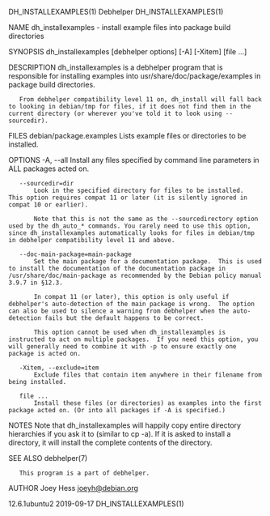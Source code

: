 DH_INSTALLEXAMPLES(1)                                                                                                                                  Debhelper                                                                                                                                  DH_INSTALLEXAMPLES(1)

NAME
       dh_installexamples - install example files into package build directories

SYNOPSIS
       dh_installexamples [debhelper options] [-A] [-Xitem] [file ...]

DESCRIPTION
       dh_installexamples is a debhelper program that is responsible for installing examples into usr/share/doc/package/examples in package build directories.

       From debhelper compatibility level 11 on, dh_install will fall back to looking in debian/tmp for files, if it does not find them in the current directory (or wherever you've told it to look using --sourcedir).

FILES
       debian/package.examples
           Lists example files or directories to be installed.

OPTIONS
       -A, --all
           Install any files specified by command line parameters in ALL packages acted on.

       --sourcedir=dir
           Look in the specified directory for files to be installed.  This option requires compat 11 or later (it is silently ignored in compat 10 or earlier).

           Note that this is not the same as the --sourcedirectory option used by the dh_auto_* commands. You rarely need to use this option, since dh_installexamples automatically looks for files in debian/tmp in debhelper compatibility level 11 and above.

       --doc-main-package=main-package
           Set the main package for a documentation package.  This is used to install the documentation of the documentation package in /usr/share/doc/main-package as recommended by the Debian policy manual 3.9.7 in §12.3.

           In compat 11 (or later), this option is only useful if debhelper's auto-detection of the main package is wrong.  The option can also be used to silence a warning from debhelper when the auto-detection fails but the default happens to be correct.

           This option cannot be used when dh_installexamples is instructed to act on multiple packages.  If you need this option, you will generally need to combine it with -p to ensure exactly one package is acted on.

       -Xitem, --exclude=item
           Exclude files that contain item anywhere in their filename from being installed.

       file ...
           Install these files (or directories) as examples into the first package acted on. (Or into all packages if -A is specified.)

NOTES
       Note that dh_installexamples will happily copy entire directory hierarchies if you ask it to (similar to cp -a). If it is asked to install a directory, it will install the complete contents of the directory.

SEE ALSO
       debhelper(7)

       This program is a part of debhelper.

AUTHOR
       Joey Hess <joeyh@debian.org>

12.6.1ubuntu2                                                                                                                                          2019-09-17                                                                                                                                 DH_INSTALLEXAMPLES(1)
